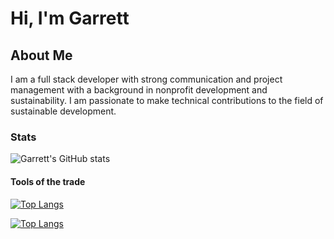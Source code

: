 # Hi, I'm Garrett

## About Me

I am a full stack developer with strong communication and project management with a background in nonprofit development and sustainability. I am passionate to make technical contributions to the field of sustainable development.

### Stats

![Garrett's GitHub stats](https://github-readme-stats.vercel.app/api?username=garrettruss&show_icons=true&theme=radical)

#### Tools of the trade

[![Top Langs](https://github-readme-stats.vercel.app/api/top-langs/?username=garrettruss&layout=compact)](https://github.com/anuraghazra/github-readme-stats)


[![Top Langs](https://github-readme-stats.vercel.app/api/top-langs/?username=garrettruss&layout=compact&exclude_repo=SQLLAB&layout=compact)](https://github.com/anuraghazra/github-readme-stats)
